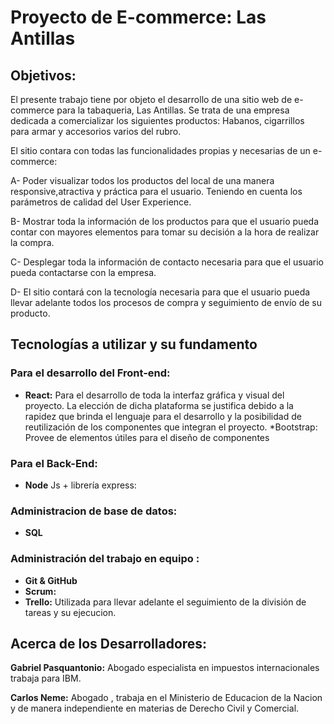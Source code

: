 # Proyecto de E-commerce: Las Antillas

## Objetivos:

El presente trabajo tiene por objeto el desarrollo de una sitio web de e-commerce para la tabaqueria, Las Antillas. Se trata de una empresa dedicada a comercializar los siguientes productos: Habanos, cigarrillos para armar y accesorios varios del rubro.

El sitio contara con todas las funcionalidades propias y necesarias de un e-commerce:

A- Poder visualizar todos los productos del local de una manera responsive,atractiva y práctica para el usuario. Teniendo en cuenta los parámetros de calidad del User Experience.

B- Mostrar toda la información de los productos para que el usuario pueda contar con mayores elementos para tomar su decisión a la hora de realizar la compra.

C- Desplegar toda la información de contacto necesaria para que el usuario pueda contactarse con la empresa.

D- El sitio contará con la tecnología necesaria para que el usuario pueda llevar adelante todos los procesos de compra y seguimiento de envío de su producto.

## Tecnologías a utilizar y su fundamento

### Para el desarrollo del Front-end:

+ **React:**  Para el desarrollo de toda la interfaz gráfica y visual del proyecto. La elección de dicha plataforma se justifica debido a la rapidez que brinda el lenguaje para el desarrollo y la posibilidad de reutilización de los componentes que integran el proyecto. *Bootstrap: Provee de elementos útiles para el diseño de componentes

### Para el Back-End:

+ **Node** Js + librería express:

### Administracion de base de datos:

+ **SQL**

### Administración del trabajo en equipo :

+ **Git & GitHub** 
+ **Scrum:**
+ **Trello:** Utilizada para llevar adelante el seguimiento de la división de tareas y su ejecucion.

## Acerca de los Desarrolladores:

**Gabriel Pasquantonio:** Abogado especialista en impuestos internacionales trabaja para IBM.

**Carlos Neme:** Abogado , trabaja en el Ministerio de Educacion de la Nacion y de manera independiente en materias de Derecho Civil y Comercial.